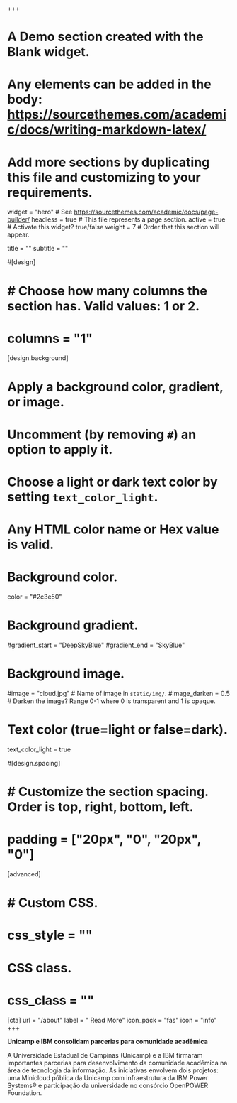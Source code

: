 +++
# A Demo section created with the Blank widget.
# Any elements can be added in the body: https://sourcethemes.com/academic/docs/writing-markdown-latex/
# Add more sections by duplicating this file and customizing to your requirements.

widget = "hero"  # See https://sourcethemes.com/academic/docs/page-builder/
headless = true  # This file represents a page section.
active = true  # Activate this widget? true/false
weight = 7  # Order that this section will appear.

title = ""
subtitle = ""

#[design]
#  # Choose how many columns the section has. Valid values: 1 or 2.
#  columns = "1"

[design.background]
  # Apply a background color, gradient, or image.
  #   Uncomment (by removing `#`) an option to apply it.
  #   Choose a light or dark text color by setting `text_color_light`.
  #   Any HTML color name or Hex value is valid.

  # Background color.
  color = "#2c3e50"
  
  # Background gradient.
  #gradient_start = "DeepSkyBlue"
  #gradient_end = "SkyBlue"
  
  # Background image.
  #image = "cloud.jpg"  # Name of image in `static/img/`.
  #image_darken = 0.5  # Darken the image? Range 0-1 where 0 is transparent and 1 is opaque.

  # Text color (true=light or false=dark).
  text_color_light = true

#[design.spacing]
#  # Customize the section spacing. Order is top, right, bottom, left.
#  padding = ["20px", "0", "20px", "0"]

[advanced]
# # Custom CSS. 
# css_style = ""
 
# CSS class.
# css_class = ""

[cta]
  url = "/about"
  label = " Read More"
  icon_pack = "fas"
  icon = "info"
+++

**Unicamp e IBM consolidam parcerias para comunidade acadêmica**

A Universidade Estadual de Campinas (Unicamp) e a IBM firmaram importantes parcerias para desenvolvimento da comunidade acadêmica na área de tecnologia da informação. As iniciativas envolvem dois projetos: uma Minicloud pública da Unicamp com infraestrutura da IBM Power Systems® e participação da universidade no consórcio OpenPOWER Foundation.

